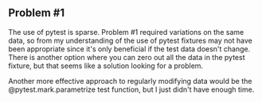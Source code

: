 ## Problem #1

The use of pytest is sparse. Problem #1 required variations on the same data, so from my understanding of the use of pytest fixtures may not have been appropriate since it's only beneficial if the test data doesn't change. There is another option where you can zero out all the data in the pytest fixture, but that seems like a solution looking for a problem.


Another more effective approach to regularly modifying data would be the @pytest.mark.parametrize test function, but I just didn't have enough time.